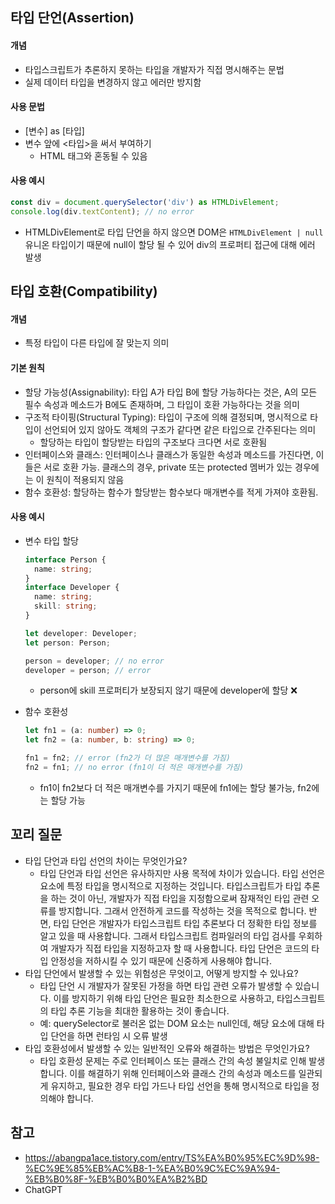 ## 타입 단언(Assertion)

#### 개념

- 타입스크립트가 추론하지 못하는 타입을 개발자가 직접 명시해주는 문법
- 실제 데이터 타입을 변경하지 않고 에러만 방지함

#### 사용 문법

- [변수] as [타입]
- 변수 앞에 <타입>을 써서 부여하기
  - HTML 태그와 혼동될 수 있음

#### 사용 예시

```typescript
const div = document.querySelector('div') as HTMLDivElement;
console.log(div.textContent); // no error
```

- HTMLDivElement로 타입 단언을 하지 않으면 DOM은 `HTMLDivElement | null` 유니온 타입이기 때문에 null이 할당 될 수 있어 div의 프로퍼티 접근에 대해 에러 발생

## 타입 호환(Compatibility)

#### 개념

- 특정 타입이 다른 타입에 잘 맞는지 의미

#### 기본 원칙

- 할당 가능성(Assignability): 타입 A가 타입 B에 할당 가능하다는 것은, A의 모든 필수 속성과 메소드가 B에도 존재하며, 그 타입이 호환 가능하다는 것을 의미
- 구조적 타이핑(Structural Typing): 타입이 구조에 의해 결정되며, 명시적으로 타입이 선언되어 있지 않아도 객체의 구조가 같다면 같은 타입으로 간주된다는 의미
  - 할당하는 타입이 할당받는 타입의 구조보다 크다면 서로 호환됨
- 인터페이스와 클래스: 인터페이스나 클래스가 동일한 속성과 메소드를 가진다면, 이들은 서로 호환 가능. 클래스의 경우, private 또는 protected 멤버가 있는 경우에는 이 원칙이 적용되지 않음
- 함수 호환성: 할당하는 함수가 할당받는 함수보다 매개변수를 적게 가져야 호환됨.

#### 사용 예시

- 변수 타입 할당

  ```typescript
  interface Person {
    name: string;
  }
  interface Developer {
    name: string;
    skill: string;
  }

  let developer: Developer;
  let person: Person;

  person = developer; // no error
  developer = person; // error
  ```

  - person에 skill 프로퍼티가 보장되지 않기 때문에 developer에 할당 ❌

- 함수 호환성

  ```typeScript
  let fn1 = (a: number) => 0;
  let fn2 = (a: number, b: string) => 0;

  fn1 = fn2; // error (fn2가 더 많은 매개변수를 가짐)
  fn2 = fn1; // no error (fn1이 더 적은 매개변수를 가짐)
  ```

  - fn1이 fn2보다 더 적은 매개변수를 가지기 때문에 fn1에는 할당 불가능, fn2에는 할당 가능

## 꼬리 질문

- 타입 단언과 타입 선언의 차이는 무엇인가요?
  - 타입 단언과 타입 선언은 유사하지만 사용 목적에 차이가 있습니다. 타입 선언은 요소에 특정 타입을 명시적으로 지정하는 것입니다. 타입스크립트가 타입 추론을 하는 것이 아닌, 개발자가 직접 타입을 지정함으로써 잠재적인 타입 관련 오류를 방지합니다. 그래서 안전하게 코드를 작성하는 것을 목적으로 합니다. 반면, 타입 단언은 개발자가 타입스크립트 타입 추론보다 더 정확한 타입 정보를 알고 있을 때 사용합니다. 그래서 타입스크립트 컴파일러의 타입 검사를 우회하여 개발자가 직접 타입을 지정하고자 할 때 사용합니다. 타입 단언은 코드의 타입 안정성을 저하시킬 수 있기 때문에 신중하게 사용해야 합니다.
- 타입 단언에서 발생할 수 있는 위험성은 무엇이고, 어떻게 방지할 수 있나요?
  - 타입 단언 시 개발자가 잘못된 가정을 하면 타입 관련 오류가 발생할 수 있습니다. 이를 방지하기 위해 타입 단언은 필요한 최소한으로 사용하고, 타입스크립트의 타입 추론 기능을 최대한 활용하는 것이 좋습니다.
  - 예: querySelector로 불러온 없는 DOM 요소는 null인데, 해당 요소에 대해 타입 단언을 하면 런타임 시 오류 발생
- 타입 호환성에서 발생할 수 있는 일반적인 오류와 해결하는 방법은 무엇인가요?
  - 타입 호환성 문제는 주로 인터페이스 또는 클래스 간의 속성 불일치로 인해 발생합니다. 이를 해결하기 위해 인터페이스와 클래스 간의 속성과 메소드를 일관되게 유지하고, 필요한 경우 타입 가드나 타입 선언을 통해 명시적으로 타입을 정의해야 합니다.

## 참고

- https://abangpa1ace.tistory.com/entry/TS%EA%B0%95%EC%9D%98-%EC%9E%85%EB%AC%B8-1-%EA%B0%9C%EC%9A%94-%EB%B0%8F-%EB%B0%B0%EA%B2%BD
- ChatGPT

